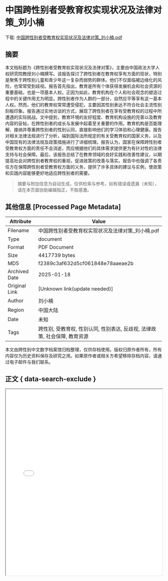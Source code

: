 # 中国跨性别者受教育权实现状况及法律对策_刘小楠

<!-- tcd_download_link -->
下载: <a href="../中国跨性别者受教育权实现状况及法律对策_刘小楠.pdf" download>中国跨性别者受教育权实现状况及法律对策_刘小楠.pdf</a>
<!-- tcd_download_link_end -->

## 摘要

<!-- tcd_abstract -->
本文档标题为《跨性别者受教育权实现状况及法律对策》，主要由中国政法大学人权研究院教授刘小楠撰写。该报告探讨了跨性别者在教育权享有方面的现状，特别是聚焦于跨性别儿童和青少年这一复杂而弱势的群体。他们不仅面临被边缘化的风险，也常常受到歧视。报告首先指出，教育是所有个体获得发展机会和社会资源的重要基础，也是一项基本人权。正因为如此，教育机构在个人和社会观念的塑造过程中的关键作用尤为明显。跨性别者作为人群的一部分，自然应平等享有这一基本人权。然而，他们的教育权常常遭受侵犯，主要因其性别表达不符合社会主流性别刻板印象。报告通过实地访谈的方式，展现了跨性别者在享有受教育权的过程中所遭遇的实际挑战。文中提到，教育环境的友好程度、教育机构设施的完善以及教育内容的妥帖，在跨性别者的成长与发展中起着至关重要的作用。教育机构是否能理解、接纳并尊重跨性别者的性别认同，直接影响他们的学习体验和心理健康。报告对相关法律法规进行了分析，端到国际法所规定的有关受教育权的国家义务，以及中国现有的法律法规及政策措施进行了详细梳理。报告认为，国家在保障跨性别者受教育权方面的责任不会消逝，而应根据他们的具体需求提供更为有针对性的法律支持与社会保障。最后，该报告总结了在教育领域的良好实践和改善性建议，以期提高社会对跨性别者教育权的重视，促进政策的改善与落实。报告中也强调了各责任方在保障跨性别者受教育权方面的义务，提供了许多具体的建议与实例，使政策和实践内容能够更好地适应跨性别者的需要。

<!-- tcd_abstract_end -->

> 摘要与附加信息为自动生成，仅供检索与参考。如有错误或遗漏（未知），请在本页面协助编辑指正，不胜感激。

## 其他信息 [Processed Page Metadata]

| Attribute       | Value                                  |
|-----------------|----------------------------------------|
| Filename        | 中国跨性别者受教育权实现状况及法律对策_刘小楠.pdf                             |
| Type            | document                                 |
| Format          | PDF Document                               |
| Size            | 4417739 bytes                           |
| MD5             | f2389c3af632d5cf061848e78aaeae2b                                  |
| Archived Date   | 2025-01-18                             |
| Original Link   | [Unknown link(update needed)]                         |
| Author          | 刘小楠                               |
| Region          | 中国大陆                               |
| Date            | 未知                                 |
| Tags            | 跨性别, 受教育权, 性别认同, 性别表达, 反歧视, 法律政策, 社会保障, 教育资源                                 |

本文由跨性别中文数字档案馆归档整理，仅供存档使用。版权归原作者所有，所有内容仅为历史资料保存及研究之用。如果原作者或相关方希望移除存档内容，请通过电子邮件与我们联系。

## 正文 { data-search-exclude }

<!-- tcd_main_text -->
<iframe src="../中国跨性别者受教育权实现状况及法律对策_刘小楠.pdf" width="100%" height="600px">
    <p>无法显示PDF，请下载查看。</p>
</iframe>
<!-- tcd_main_text_end -->

